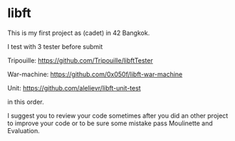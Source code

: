# libft

This is my first project as (cadet) in 42 Bangkok.

I test with 3 tester before submit

  Tripouille: https://github.com/Tripouille/libftTester
  
  War-machine: https://github.com/0x050f/libft-war-machine
  
  Unit: https://github.com/alelievr/libft-unit-test
  
in this order.

I suggest you to review your code sometimes after you did an other project to improve your code or to be sure some mistake pass Moulinette and Evaluation.
  
